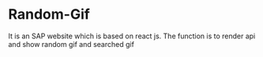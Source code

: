 # Random-Gif
It is an SAP website which is based on react js. The function is to render api and show random gif and searched gif
